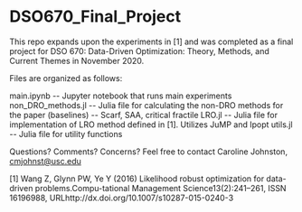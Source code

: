 # DSO670_Final_Project

This repo expands upon the experiments in [1] and was completed as a final project for DSO 670: Data-Driven Optimization: Theory, Methods, and Current Themes in November 2020.

Files are organized as follows:

main.ipynb -- Jupyter notebook that runs main experiments
non_DRO_methods.jl -- Julia file for calculating the non-DRO methods for the paper (baselines) -- Scarf, SAA, critical fractile
LRO.jl -- Julia file for implementation of LRO method defined in [1]. Utilizes JuMP and Ipopt
utils.jl -- Julia file for utility functions

Questions? Comments? Concerns? Feel free to contact Caroline Johnston, cmjohnst@usc.edu

[1] Wang  Z,  Glynn  PW,  Ye  Y  (2016)  Likelihood  robust  optimization  for  data-driven  problems.Compu-tational Management Science13(2):241–261,  ISSN  16196988,  URLhttp://dx.doi.org/10.1007/s10287-015-0240-3
